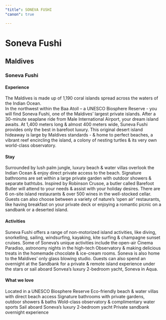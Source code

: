 ```yaml
---
"title": SONEVA FUSHI
"canon": true

---
```


# Soneva Fushi
## Maldives
### Soneva Fushi

#### Experience
The Maldives is made up of 1,190 coral islands spread across the waters of the Indian Ocean.  
In the northwest within the Baa Atoll – a UNESCO Biosphere Reserve - you will find Soneva Fushi, one of the Maldives’ largest private islands.
After a 30-minute seaplane ride from Male International Airport, your dream island awaits.
At 1,400 meters long &amp; almost 400 meters wide, Suneva Fushi provides only the best in barefoot luxury.  This original desert island hideaway is large by Maldives standards - &amp; home to perfect beaches, a vibrant reef encircling the island, a colony of nesting turtles &amp; its very own world-class observatory.

#### Stay
Surrounded by lush palm jungle, luxury beach &amp; water villas overlook the Indian Ocean &amp; enjoy direct private access to the beach.  Signature bathrooms are set within a large private garden with outdoor showers &amp; separate bathtubs.
Inspired by Robinson Crusoe, a butler called Barefoot Butler will attend to your needs &amp; assist with your holiday desires.
There are 6 on-site island restaurants &amp; over 500 wines in the well-stocked cellar.  
Guests can also choose between a variety of nature’s ‘open air’ restaurants, like having breakfast on your private deck or enjoying a romantic picnic on a sandbank or a deserted island.

#### Activities
Suneva Fushi offers a range of non-motorized island activities, like diving, snorkelling, sailing, windsurfing, kayaking, kite surfing &amp; champagne sunset cruises.
Some of Soneva’s unique activities include the open-air Cinema Paradiso, astronomy nights in the high-tech Observatory &amp; making delicious treats in the homemade chocolate &amp; ice-cream rooms.  Soneva is also home to the Maldives’ only glass blowing studio.
Guests can also spend an overnight at the Sandbank for a private &amp; remote island experience under the stars or sail aboard Sonvea’s luxury 2-bedroom yacht, Soneva in Aqua.


#### What we love
Located in a UNESCO Biosphere Reserve
Eco-friendly beach &amp; water villas with direct beach access
Signature bathrooms with private gardens, outdoor showers &amp; baths
Wold-class observatory &amp; complimentary water sports
Sail aboard Soneva’s luxury 2-bedroom yacht
Private sandbank overnight experience